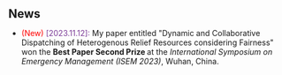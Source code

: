 <h1 id="news"></h1>

<h2 style="margin: 60px 0px 10px;">News</h2>

<ul>
<li><font color="red">(New)</font> <font color="#7D3C98">[2023.11.12]:</font> My paper entitled "Dynamic and Collaborative Dispatching of Heterogenous Relief Resources considering Fairness" won the <b> Best Paper Second Prize </b> at the <i>International Symposium on Emergency Management (ISEM 2023)</i>, Wuhan, China.</li>
</ul>
